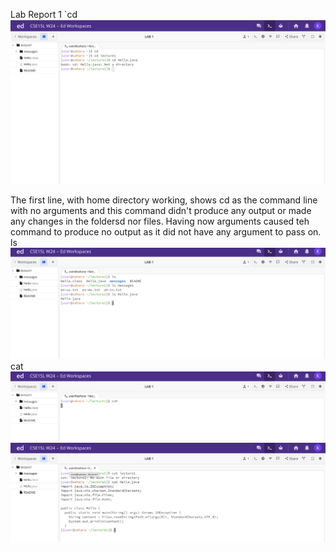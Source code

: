 Lab Report 1
`cd
![Image](cd.png)

The first line, with home directory working, shows cd as the command line with no arguments and this command didn't produce any output or made any changes in the foldersd nor files. Having now arguments caused teh command to produce no output as it did not have any argument to pass on.
ls
![Image](ls.png)
cat
![Image](cat.png)
![Image](cat2.png)
